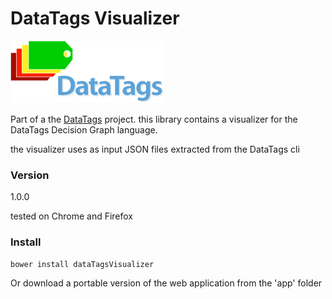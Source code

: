  DataTags Visualizer
============

![DataTags Logo](src/resources/datatags-logo-large.png)

Part of a the [DataTags](http://datatags.org) project.
this library contains a visualizer for the DataTags Decision Graph language.

the visualizer uses as input JSON files extracted from the DataTags cli    
 




### Version
1.0.0
  

tested on Chrome and Firefox


### Install

    bower install dataTagsVisualizer 
 
 Or download a portable version of the web application from the 'app' folder